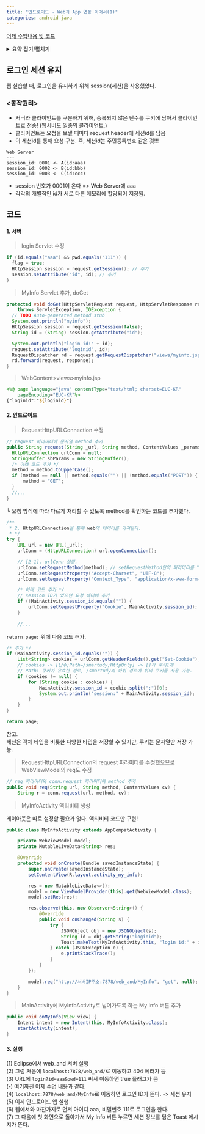 ```yaml
---
title: "안드로이드 - Web과 App 연동 이어서(1)"
categories: android java
---
```


[어제 수업내용 및 코드](https://hei-jung.github.io/android/java/android-x-web-app/)
<details>
<summary>요약 접기/펼치기</summary>
<h3>웹 서버 통한 로그인 기능</h3>
- Eclipse에서 web_and라는 이름의 웹 서버를 만들었다.<br>
- 여기서 아이디가 aaa이고 비밀번호가 111일 때만 로그인 성공(flag <- true)이 되도록 구현하였다.<br>
- 앱에서 로그인 액티비티 실행하면 flag를 확인해 Toast를 띄우도록 하였다.<br>
- 위의 동작을 위해 만든 클래스: WebViewModel, RequestHttpURLConnection
</details>

## 로그인 세션 유지

웹 실습할 때, 로그인을 유지하기 위해 session(세션)을 사용했었다.

### <동작원리>
- 서버와 클라이언트를 구분하기 위해, 중복되지 않은 난수를 쿠키에 담아서 클라이언트로 전송! (웹서버도 일종의 클라이언트.)
- 클라이언트는 요청을 보낼 때마다 request header에 세션id를 담음
- 이 세션id를 통해 요청 구분. 즉, 세션id는 주민등록번호 같은 것!!!

```
Web Server
---
session_id: 0001 <- A(id:aaa)
session_id: 0002 <- B(id:bbb)
session_id: 0003 <- C(id:ccc)
```

- session 번호가 0001이 온다 => Web Server에 aaa
- 각각의 개별적인 id가 서로 다른 메모리에 할당되어 저장됨.


코드
---

#### 1. 서버

> login Servlet 수정

```java
if (id.equals("aaa") && pwd.equals("111")) {
  flag = true;
  HttpSession session = request.getSession(); // 추가
  session.setAttribute("id", id); // 추가
}
```

> MyInfo Servlet 추가, doGet

```java
protected void doGet(HttpServletRequest request, HttpServletResponse response)
    throws ServletException, IOException {
  // TODO Auto-generated method stub
  System.out.println("myinfo");
  HttpSession session = request.getSession(false);
  String id = (String) session.getAttribute("id");

  System.out.println("login id:" + id);
  request.setAttribute("loginid", id);
  RequestDispatcher rd = request.getRequestDispatcher("views/myinfo.jsp");
  rd.forward(request, response);
}
```

> WebContent>views>myinfo.jsp

```jsp
<%@ page language="java" contentType="text/html; charset=EUC-KR"
	pageEncoding="EUC-KR"%>
{"loginid":"${loginid}"}
```


#### 2. 안드로이드

> RequestHttpURLConnection 수정

```java
// request 파라미터에 문자열 method 추가
public String request(String _url, String method, ContentValues _params) {
  HttpURLConnection urlConn = null;
  StringBuffer sbParams = new StringBuffer();
  /* 아래 코드 추가 */
  method = method.toUpperCase();
  if (method == null || method.equals("") || !method.equals("POST")) {
      method = "GET";
  }
  //...
}  
```

└ 요청 방식에 따라 다르게 처리할 수 있도록 method를 확인하는 코드를 추가했다.

```java
/**
 * 2. HttpURLConnection을 통해 web의 데이터를 가져온다.
 * */
try {
    URL url = new URL(_url);
    urlConn = (HttpURLConnection) url.openConnection();

    // [2-1]. urlConn 설정.
    urlConn.setRequestMethod(method); // setRequestMethod안의 파라미터를 "POST"에서 method로 수정
    urlConn.setRequestProperty("Accept-Charset", "UTF-8");
    urlConn.setRequestProperty("Context_Type", "application/x-www-form-urlencoded;cahrset=UTF-8");

    /* 아래 코드 추가 */
    // session ID가 있으면 요청 헤더에 추가
    if (!MainActivity.session_id.equals("")) {
        urlConn.setRequestProperty("Cookie", MainActivity.session_id);
    }
    
    //...
```

```return page;``` 위에 다음 코드 추가.

```java
/* 추가 */
if (MainActivity.session_id.equals("")) {
    List<String> cookies = urlConn.getHeaderFields().get("Set-Cookie");
    // cookies -> [난수;Path=/smartudy;HttpOnly] -> []가 쿠키1개
    // Path: 쿠키가 유효한 경로, /smartudy의 하위 경로에 위의 쿠키를 사용 가능.
    if (cookies != null) {
        for (String cookie : cookies) {
            MainActivity.session_id = cookie.split(";")[0];
            System.out.println("session:" + MainActivity.session_id);
        }
    }
}

return page;
```

참고.<br>
세션은 객체 타입을 비롯한 다양한 타입을 저장할 수 있지만, 쿠키는 문자열만 저장 가능.

> RequestHttpURLConnection의 request 파라미터를 수정했으므로 WebViewModel의 req도 수정

```java
// req 파라미터와 conn.request 파라미터에 method 추가
public void req(String url, String method, ContentValues cv) {
    String r = conn.request(url, method, cv);
```

> MyInfoActivity 액티비티 생성

레이아웃은 따로 설정할 필요가 없다. 액티비티 코드만 구현!

```java
public class MyInfoActivity extends AppCompatActivity {

    private WebViewModel model;
    private MutableLiveData<String> res;

    @Override
    protected void onCreate(Bundle savedInstanceState) {
        super.onCreate(savedInstanceState);
        setContentView(R.layout.activity_my_info);

        res = new MutableLiveData<>();
        model = new ViewModelProvider(this).get(WebViewModel.class);
        model.setRes(res);

        res.observe(this, new Observer<String>() {
            @Override
            public void onChanged(String s) {
                try {
                    JSONObject obj = new JSONObject(s);
                    String id = obj.getString("loginid");
                    Toast.makeText(MyInfoActivity.this, "login id:" + id, Toast.LENGTH_SHORT).show();
                } catch (JSONException e) {
                    e.printStackTrace();
                }
            }
        });

        model.req("http://서버IP주소:7878/web_and/MyInfo", "get", null);
    }
}
```

> MainActivity에 MyInfoActivity로 넘어가도록 하는 My Info 버튼 추가

```java
public void onMyInfo(View view) {
    Intent intent = new Intent(this, MyInfoActivity.class);
    startActivity(intent);
}
```


#### 3. 실행

(1) Eclipse에서 web_and 서버 실행<br>
(2) 그럼 처음에 ```localhost:7878/web_and/```로 이동하고 404 에러가 뜸<br>
(3) URL에 ```login?id=aaa&pwd=111``` 써서 이동하면 true 플래그가 뜸<br>
(-) 여기까진 어제 수업 내용과 같다.<br>
(4) ```localhost:7878/web_and/MyInfo```로 이동하면 로그인 ID가 뜬다. -> 세션 유지<br>
(5) 이제 안드로이드 앱 실행<br>
(6) 웹에서와 마찬가지로 먼저 아이디 aaa, 비밀번호 111로 로그인을 한다.<br>
(7) 그 다음에 첫 화면으로 돌아가서 My Info 버튼 누르면 세션 정보를 담은 Toast 메시지가 뜬다.
